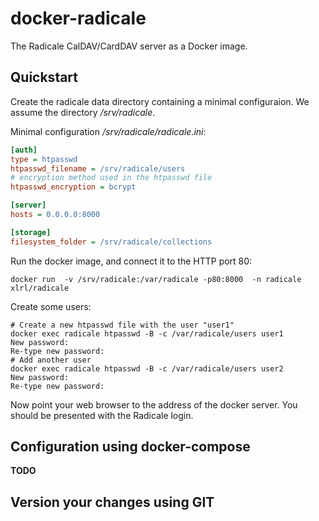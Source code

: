 # docker-radicale
The Radicale CalDAV/CardDAV server as a Docker image.

## Quickstart
Create the radicale data directory containing a minimal configuraion. We assume the directory _/srv/radicale_.

Minimal configuration _/srv/radicale/radicale.ini_:
```ini
[auth]
type = htpasswd
htpasswd_filename = /srv/radicale/users
# encryption method used in the htpasswd file
htpasswd_encryption = bcrypt

[server]
hosts = 0.0.0.0:8000

[storage]
filesystem_folder = /srv/radicale/collections
```

Run the docker image, and connect it to the HTTP port 80:
```shell
docker run  -v /srv/radicale:/var/radicale -p80:8000  -n radicale xlrl/radicale
```

Create some users:
```shell
# Create a new htpasswd file with the user "user1"
docker exec radicale htpasswd -B -c /var/radicale/users user1
New password:
Re-type new password:
# Add another user
docker exec radicale htpasswd -B -c /var/radicale/users user2
New password:
Re-type new password:
```

Now point your web browser to the address of the docker server. You should
be presented with the Radicale login.

## Configuration using docker-compose

__TODO__

## Version your changes using __GIT__
